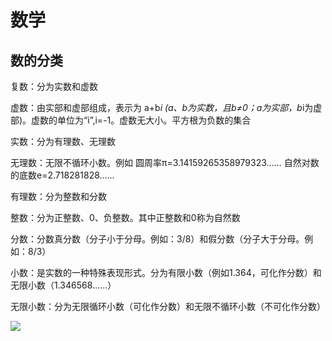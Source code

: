 # 数学

## 数的分类

复数：分为实数和虚数

虚数：由实部和虚部组成，表示为 a+b*i (a、b为实数，且b≠0；a为实部，b*i为虚部)。虚数的单位为“i”,i=-1。虚数无大小。平方根为负数的集合

实数：分为有理数、无理数

无理数：无限不循环小数。例如 圆周率π=3.14159265358979323…… 自然对数的底数e=2.718281828……

有理数：分为整数和分数

整数：分为正整数、0、负整数。其中正整数和0称为自然数

分数：分数真分数（分子小于分母。例如：3/8）和假分数（分子大于分母。例如：8/3）

小数：是实数的一种特殊表现形式。分为有限小数（例如1.364，可化作分数）和无限小数（1.346568……）

无限小数：分为无限循环小数（可化作分数）和无限不循环小数（不可化作分数）


![](https://pics7.baidu.com/feed/f9198618367adab4dc0c225b9308e7158601e42b.jpeg@f_auto?token=f001ecaec1b4e9f546e312eb76cb0d7e)